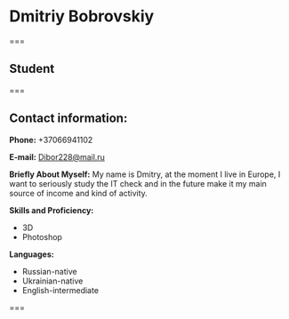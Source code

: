 # Dmitriy Bobrovskiy

===

## Student

===

## Contact information:
**Phone:** +37066941102

**E-mail:** Dibor228@mail.ru

**Briefly About Myself:** My name is Dmitry, at the moment I live in Europe, I want to seriously study the IT check and in the future make it my main source of income and kind of activity. 

**Skills and Proficiency:**

* 3D
* Photoshop

**Languages:** 

* Russian-native
* Ukrainian-native
* English-intermediate

===

